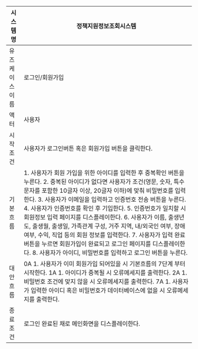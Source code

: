 | 시스템명 | 정책지원정보조회시스템 |  
| --- | --- | 
| 유즈케이스 이름 | 로그인/회원가입 |  
| 액터 | 사용자 |  
| 시작 조건 | 사용자가 로그인버튼 혹은 회원가입 버튼을 클릭한다. | 인터페이스1 |  
| 기본 흐름 | 1. 사용자가 회원 가입을 위한 아이디를 입력한 후 중복확인 버튼을 누른다.  2. 중복된 아이디가 없다면 사용자가 조건(영문, 숫자, 특수문자를 포함한 10글자 이상, 20글자 이하)에 맞춰 비밀번호를 입력한다.  3. 사용자가 이메일을 입력하고 인증번호 전송 버튼을 누른다.  4. 사용자가 인증번호를 확인 후 기입한다.  5. 인증번호가 일치할 시 회원정보 입력 페이지를 디스플레이한다.  6. 사용자가 이름, 출생년도, 출생월, 출생일, 가족관계 구성, 거주 지역, 내/외국인 여부, 장애 여부, 수익, 직업 등의 회원 정보를 입력한다.  7. 사용자가 입력 완료 버튼을 누르면 회원가입이 완료되고 로그인 페이지를 디스플레이한다.  8. 사용자가 아이디, 비밀번호를 입력하고 로그인 버튼을 누른다.  | 
| 대안 흐름 | 0A 1. 사용자가 이미 회원가입 되어있을 시 기본흐름의 7단계 부터 시작한다. 1A  1. 아이디가 중복될 시 오류메세지를 출력한다.  2A 1. 비밀번호 조건에 맞지 않을 시 오류메세지를 출력한다.  7A 1. 사용자가 입력한 아이디 혹은 비밀번호가 데이터베이스에 없을 시 오류메세지를 출력한다.  | 1A-1. 출력1
| 종료 조건 | 로그인 완료된 채로 메인화면을 디스플레이한다.  |  
